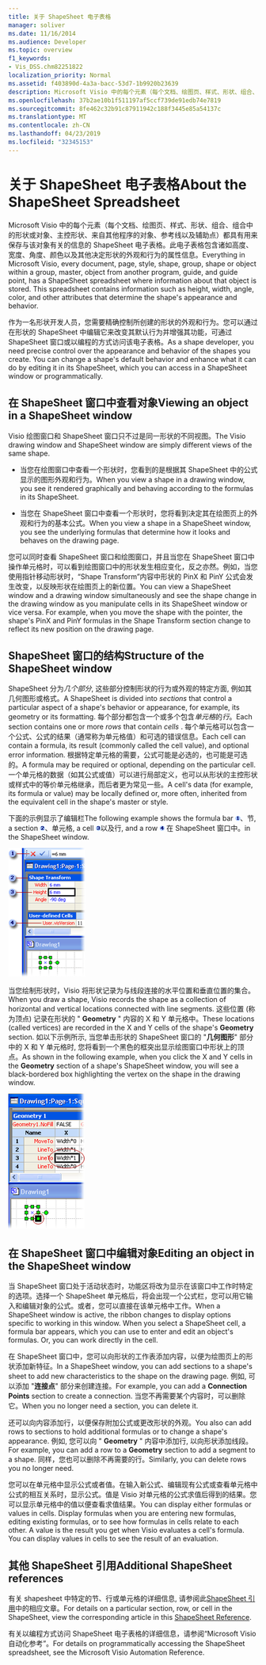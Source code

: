 ```yaml
---
title: 关于 ShapeSheet 电子表格
manager: soliver
ms.date: 11/16/2014
ms.audience: Developer
ms.topic: overview
f1_keywords:
- Vis_DSS.chm82251822
localization_priority: Normal
ms.assetid: f403890d-4a3a-bacc-53d7-1b9920b23639
description: Microsoft Visio 中的每个元素（每个文档、绘图页、样式、形状、组合、组合中的形状或对象、主控形状、来自其他程序的对象、参考线以及辅助点）都具有用来保存与该对象有关的信息的 ShapeSheet 电子表格。此电子表格包含诸如高度、宽度、角度、颜色以及其他决定形状的外观和行为的属性信息。
ms.openlocfilehash: 37b2ae10b1f511197af5ccf739de91edb74e7819
ms.sourcegitcommit: 8fe462c32b91c87911942c188f3445e85a54137c
ms.translationtype: MT
ms.contentlocale: zh-CN
ms.lasthandoff: 04/23/2019
ms.locfileid: "32345153"
---
```

# <a name="about-the-shapesheet-spreadsheet"></a><span data-ttu-id="52c21-104">关于 ShapeSheet 电子表格</span><span class="sxs-lookup"><span data-stu-id="52c21-104">About the ShapeSheet Spreadsheet</span></span>

<span data-ttu-id="52c21-p102">Microsoft Visio 中的每个元素（每个文档、绘图页、样式、形状、组合、组合中的形状或对象、主控形状、来自其他程序的对象、参考线以及辅助点）都具有用来保存与该对象有关的信息的 ShapeSheet 电子表格。此电子表格包含诸如高度、宽度、角度、颜色以及其他决定形状的外观和行为的属性信息。</span><span class="sxs-lookup"><span data-stu-id="52c21-p102">Everything in Microsoft Visio, every document, page, style, shape, group, shape or object within a group, master, object from another program, guide, and guide point, has a ShapeSheet spreadsheet where information about that object is stored. This spreadsheet contains information such as height, width, angle, color, and other attributes that determine the shape's appearance and behavior.</span></span>
  
<span data-ttu-id="52c21-p103">作为一名形状开发人员，您需要精确控制所创建的形状的外观和行为。您可以通过在形状的 ShapeSheet 中编辑它来改变其默认行为并增强其功能，可通过 ShapeSheet 窗口或以编程的方式访问该电子表格。</span><span class="sxs-lookup"><span data-stu-id="52c21-p103">As a shape developer, you need precise control over the appearance and behavior of the shapes you create. You can change a shape's default behavior and enhance what it can do by editing it in its ShapeSheet, which you can access in a ShapeSheet window or programmatically.</span></span>
  
## <a name="viewing-an-object-in-a-shapesheet-window"></a><span data-ttu-id="52c21-109">在 ShapeSheet 窗口中查看对象</span><span class="sxs-lookup"><span data-stu-id="52c21-109">Viewing an object in a ShapeSheet window</span></span>

<span data-ttu-id="52c21-110">Visio 绘图窗口和 ShapeSheet 窗口只不过是同一形状的不同视图。</span><span class="sxs-lookup"><span data-stu-id="52c21-110">The Visio drawing window and ShapeSheet window are simply different views of the same shape.</span></span>
  
- <span data-ttu-id="52c21-111">当您在绘图窗口中查看一个形状时，您看到的是根据其 ShapeSheet 中的公式显示的图形外观和行为。</span><span class="sxs-lookup"><span data-stu-id="52c21-111">When you view a shape in a drawing window, you see it rendered graphically and behaving according to the formulas in its ShapeSheet.</span></span>
    
- <span data-ttu-id="52c21-112">当您在 ShapeSheet 窗口中查看一个形状时，您将看到决定其在绘图页上的外观和行为的基本公式。</span><span class="sxs-lookup"><span data-stu-id="52c21-112">When you view a shape in a ShapeSheet window, you see the underlying formulas that determine how it looks and behaves on the drawing page.</span></span>
    
<span data-ttu-id="52c21-p104">您可以同时查看 ShapeSheet 窗口和绘图窗口，并且当您在 ShapeSheet 窗口中操作单元格时，可以看到绘图窗口中的形状发生相应变化，反之亦然。例如，当您使用指针移动形状时，“Shape Transform”内容中形状的 PinX 和 PinY 公式会发生改变，以反映形状在绘图页上的新位置。</span><span class="sxs-lookup"><span data-stu-id="52c21-p104">You can view a ShapeSheet window and a drawing window simultaneously and see the shape change in the drawing window as you manipulate cells in its ShapeSheet window or vice versa. For example, when you move the shape with the pointer, the shape's PinX and PinY formulas in the Shape Transform section change to reflect its new position on the drawing page.</span></span>
  
## <a name="structure-of-the-shapesheet-window"></a><span data-ttu-id="52c21-115">ShapeSheet 窗口的结构</span><span class="sxs-lookup"><span data-stu-id="52c21-115">Structure of the ShapeSheet window</span></span>

<span data-ttu-id="52c21-116">ShapeSheet 分为*几个部分*, 这些部分控制形状的行为或外观的特定方面, 例如其几何图形或格式。</span><span class="sxs-lookup"><span data-stu-id="52c21-116">A ShapeSheet is divided into  *sections*  that control a particular aspect of a shape's behavior or appearance, for example, its geometry or its formatting.</span></span> <span data-ttu-id="52c21-117">每个部分都包含一个或多个包含*单元格*的*行*。</span><span class="sxs-lookup"><span data-stu-id="52c21-117">Each section contains one or more  *rows*  that contain  *cells*  .</span></span> <span data-ttu-id="52c21-118">每个单元格可以包含一个公式、公式的结果（通常称为单元格值）和可选的错误信息。</span><span class="sxs-lookup"><span data-stu-id="52c21-118">Each cell can contain a formula, its result (commonly called the cell value), and optional error information.</span></span> <span data-ttu-id="52c21-119">根据特定单元格的需要，公式可能是必选的，也可能是可选的。</span><span class="sxs-lookup"><span data-stu-id="52c21-119">A formula may be required or optional, depending on the particular cell.</span></span> <span data-ttu-id="52c21-120">一个单元格的数据（如其公式或值）可以进行局部定义，也可以从形状的主控形状或样式中的等价单元格继承，而后者更为常见一些。</span><span class="sxs-lookup"><span data-stu-id="52c21-120">A cell's data (for example, its formula or value) may be locally defined or, more often, inherited from the equivalent cell in the shape's master or style.</span></span> 
  
<span data-ttu-id="52c21-121">下面的示例显示了编辑栏</span><span class="sxs-lookup"><span data-stu-id="52c21-121">The following example shows the formula bar</span></span> ![编辑栏](media/callout1_ZA01036259.gif)<span data-ttu-id="52c21-123">、节</span><span class="sxs-lookup"><span data-stu-id="52c21-123">, a section</span></span> ![section](media/callout2_ZA01036260.gif)<span data-ttu-id="52c21-125">、单元格</span><span class="sxs-lookup"><span data-stu-id="52c21-125">, a cell</span></span> ![单元](media/callout3_ZA01036261.gif)<span data-ttu-id="52c21-127">以及行</span><span class="sxs-lookup"><span data-stu-id="52c21-127">, and a row</span></span> ![row](media/callout4_ZA01036262.gif) <span data-ttu-id="52c21-129">在 ShapeSheet 窗口中。</span><span class="sxs-lookup"><span data-stu-id="52c21-129">in the ShapeSheet window.</span></span> 
  
![ShapeSheet 窗口](media/ShpSheetRef_CA_02a_ZA07645861.gif)
  
<span data-ttu-id="52c21-131">当您绘制形状时，Visio 将形状记录为与线段连接的水平位置和垂直位置的集合。</span><span class="sxs-lookup"><span data-stu-id="52c21-131">When you draw a shape, Visio records the shape as a collection of horizontal and vertical locations connected with line segments.</span></span> <span data-ttu-id="52c21-132">这些位置 (称为顶点) 记录在形状的 " **Geometry** " 内容的 X 和 Y 单元格中。</span><span class="sxs-lookup"><span data-stu-id="52c21-132">These locations (called vertices) are recorded in the X and Y cells of the shape's **Geometry** section.</span></span> <span data-ttu-id="52c21-133">如以下示例所示, 当您单击形状的 ShapeSheet 窗口的 "**几何图形**" 部分中的 X 和 Y 单元格时, 您将看到一个黑色的框突出显示绘图窗口中形状上的顶点。</span><span class="sxs-lookup"><span data-stu-id="52c21-133">As shown in the following example, when you click the X and Y cells in the **Geometry** section of a shape's ShapeSheet window, you will see a black-bordered box highlighting the vertex on the shape in the drawing window.</span></span> 
  
![黑色带边框的框突出显示绘图窗口中形状上的顶点](media/ShpSheetRef_CA_01_ZA07645860.gif)
  
## <a name="editing-an-object-in-the-shapesheet-window"></a><span data-ttu-id="52c21-135">在 ShapeSheet 窗口中编辑对象</span><span class="sxs-lookup"><span data-stu-id="52c21-135">Editing an object in the ShapeSheet window</span></span>

<span data-ttu-id="52c21-p107">当 ShapeSheet 窗口处于活动状态时，功能区将改为显示在该窗口中工作时特定的选项。选择一个 ShapeSheet 单元格后，将会出现一个公式栏，您可以用它输入和编辑对象的公式。或者，您可以直接在该单元格中工作。</span><span class="sxs-lookup"><span data-stu-id="52c21-p107">When a ShapeSheet window is active, the ribbon changes to display options specific to working in this window. When you select a ShapeSheet cell, a formula bar appears, which you can use to enter and edit an object's formulas. Or, you can work directly in the cell.</span></span>
  
<span data-ttu-id="52c21-139">在 ShapeSheet 窗口中，您可以向形状的工作表添加内容，以便为绘图页上的形状添加新特征。</span><span class="sxs-lookup"><span data-stu-id="52c21-139">In a ShapeSheet window, you can add sections to a shape's sheet to add new characteristics to the shape on the drawing page.</span></span> <span data-ttu-id="52c21-140">例如, 可以添加 "**连接点**" 部分来创建连接。</span><span class="sxs-lookup"><span data-stu-id="52c21-140">For example, you can add a **Connection Points** section to create a connection.</span></span> <span data-ttu-id="52c21-141">当您不再需要某个内容时，可以删除它。</span><span class="sxs-lookup"><span data-stu-id="52c21-141">When you no longer need a section, you can delete it.</span></span> 
  
<span data-ttu-id="52c21-142">还可以向内容添加行，以便保存附加公式或更改形状的外观。</span><span class="sxs-lookup"><span data-stu-id="52c21-142">You also can add rows to sections to hold additional formulas or to change a shape's appearance.</span></span> <span data-ttu-id="52c21-143">例如, 您可以向 " **Geometry** " 内容中添加行, 以向形状添加线段。</span><span class="sxs-lookup"><span data-stu-id="52c21-143">For example, you can add a row to a **Geometry** section to add a segment to a shape.</span></span> <span data-ttu-id="52c21-144">同样，您也可以删除不再需要的行。</span><span class="sxs-lookup"><span data-stu-id="52c21-144">Similarly, you can delete rows you no longer need.</span></span> 
  
<span data-ttu-id="52c21-p110">您可以在单元格中显示公式或者值。在输入新公式、编辑现有公式或查看单元格中公式的相互关系时，显示公式。值是 Visio 对单元格的公式求值后得到的结果。您可以显示单元格中的值以便查看求值结果。</span><span class="sxs-lookup"><span data-stu-id="52c21-p110">You can display either formulas or values in cells. Display formulas when you are entering new formulas, editing existing formulas, or to see how formulas in cells relate to each other. A value is the result you get when Visio evaluates a cell's formula. You can display values in cells to see the result of an evaluation.</span></span>
  
## <a name="additional-shapesheet-references"></a><span data-ttu-id="52c21-149">其他 ShapeSheet 引用</span><span class="sxs-lookup"><span data-stu-id="52c21-149">Additional ShapeSheet references</span></span>

<span data-ttu-id="52c21-150">有关 shapesheet 中特定的节、行或单元格的详细信息, 请参阅此[ShapeSheet 引用](reference-visio-shapesheet.md)中的相应文章。</span><span class="sxs-lookup"><span data-stu-id="52c21-150">For details on a particular section, row, or cell in the ShapeSheet, view the corresponding article in this [ShapeSheet Reference](reference-visio-shapesheet.md).</span></span>
  
<span data-ttu-id="52c21-151">有关以编程方式访问 ShapeSheet 电子表格的详细信息，请参阅“Microsoft Visio 自动化参考”。</span><span class="sxs-lookup"><span data-stu-id="52c21-151">For details on programmatically accessing the ShapeSheet spreadsheet, see the Microsoft Visio Automation Reference.</span></span>
  

